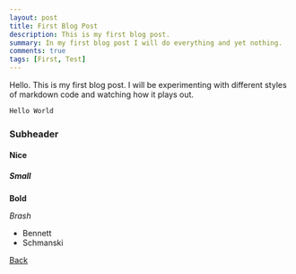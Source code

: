 ```yaml
---
layout: post
title: First Blog Post
description: This is my first blog post.
summary: In my first blog post I will do everything and yet nothing.
comments: true
tags: [First, Test]
---
```

Hello. This is my first blog post. I will be experimenting with different styles of markdown code and watching how it plays out.

```css
Hello World
```

### Subheader
#### Nice
##### Small

**Bold**

*Brash*

- Bennett
- Schmanski

[Back](\blog)